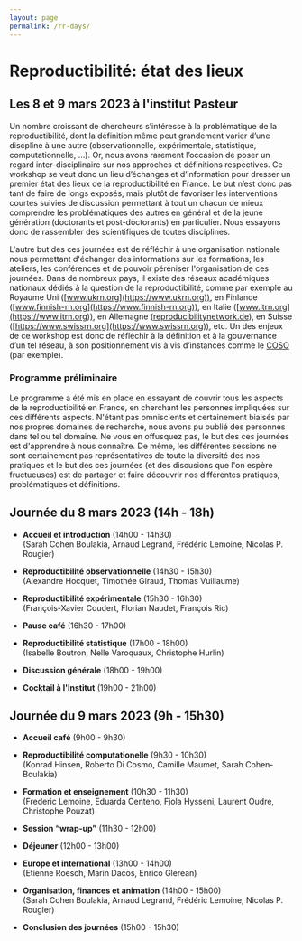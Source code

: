 ```yaml
---
layout: page
permalink: /rr-days/
---
```


# Reproductibilité: état des lieux
## Les 8 et 9 mars 2023 à l'institut Pasteur

Un nombre croissant de chercheurs s’intéresse à la problématique de la
reproductibilité, dont la définition même peut grandement varier d’une
discpline à une autre (observationnelle, expérimentale, statistique,
computationnelle, …). Or, nous avons rarement l’occasion de poser un
regard inter-disciplinaire sur nos approches et définitions
respectives. Ce workshop se veut donc un lieu d’échanges et
d’information pour dresser un premier état des lieux de la
reproductibilité en France. Le but n’est donc pas tant de faire de
longs exposés, mais plutôt de favoriser les interventions courtes
suivies de discussion permettant à tout un chacun de mieux comprendre
les problématiques des autres en général et de la jeune génération
(doctorants et post-doctorants) en particulier. Nous essayons donc de
rassembler des scientifiques de toutes disciplines.

L'autre but des ces journées est de réfléchir à une organisation
nationale nous permettant d'échanger des informations sur les
formations, les ateliers, les conférences et de pouvoir péréniser
l'organisation de ces journées.  Dans de nombreux pays, il existe des
réseaux académiques nationaux dédiés à la question de la
reproductibilité, comme par exemple au Royaume Uni
([www.ukrn.org](https://www.ukrn.org)), en Finlande
([www.finnish-rn.org](https://www.finnish-rn.org)), en Italie
([www.itrn.org](https://www.itrn.org)), en Allemagne
([reproducibilitynetwork.de](https://reproducibilitynetwork.de)), en
Suisse ([https://www.swissrn.org](https://www.swissrn.org)), etc. Un
des enjeux de ce workshop est donc de réfléchir à la définition et à
la gouvernance d’un tel réseau, à son positionnement vis à vis
d’instances comme le [COSO](https://www.ouvrirlascience.fr/comite-fr/)
(par exemple).

### Programme préliminaire

Le programme a été mis en place en essayant de couvrir tous les
aspects de la reproductibilité en France, en cherchant les personnes
impliquées sur ces différents aspects. N'étant pas omniscients et
certainement biaisés par nos propres domaines de recherche, nous avons
pu oublié des personnes dans tel ou tel domaine. Ne vous en offusquez
pas, le but des ces journées est d'apprendre à nous connaître. De
même, les différentes sessions ne sont certainement pas représentatives
de toute la diversité des nos pratiques et le but des ces journées (et
des discusions que l'on espère fructueuses) est de partager et faire
découvrir nos différentes pratiques, problématiques et définitions.

## Journée du 8 mars 2023 (14h - 18h)

* **Accueil et introduction** (14h00 - 14h30)  
   (Sarah Cohen Boulakia, Arnaud Legrand, Frédéric Lemoine, Nicolas P. Rougier)

* **Reproductibilité observationnelle** (14h30 - 15h30)  
  (Alexandre Hocquet, Timothée Giraud, Thomas Vuillaume)

* **Reproductibilité expérimentale** (15h30 - 16h30)  
  (François-Xavier Coudert, Florian Naudet, François Ric)

* **Pause café** (16h30 - 17h00)

* **Reproductibilité statistique** (17h00 - 18h00)  
  (Isabelle Boutron, Nelle Varoquaux, Christophe Hurlin)

* **Discussion générale** (18h00 - 19h00)

* **Cocktail à l'Institut** (19h00 - 21h00)



## Journée du 9 mars 2023 (9h - 15h30)

* **Accueil café** (9h00 - 9h30)

* **Reproductibilité computationelle** (9h30 - 10h30)  
  (Konrad Hinsen, Roberto Di Cosmo, Camille Maumet, Sarah Cohen-Boulakia)

* **Formation et enseignement** (10h30 - 11h30)  
  (Frederic Lemoine, Eduarda Centeno, Fjola Hysseni, Laurent Oudre, Christophe Pouzat)

* **Session “wrap-up”** (11h30 - 12h00)

* **Déjeuner** (12h00 - 13h00)

* **Europe et international** (13h00 - 14h00)  
  (Etienne Roesch, Marin Dacos, Enrico Glerean)

* **Organisation, finances et animation** (14h00 - 15h00)  
   (Sarah Cohen Boulakia, Arnaud Legrand, Frédéric Lemoine, Nicolas P. Rougier)

* **Conclusion des journées** (15h00 - 15h30)

